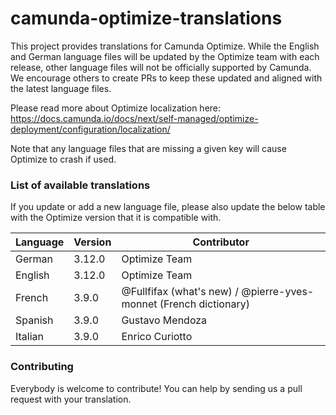 # camunda-optimize-translations

This project provides translations for Camunda Optimize. While the English and German language files will be updated by the Optimize team with each release, other language files will not be officially supported by Camunda. We encourage others to create PRs to keep these updated and aligned with the latest language files.

Please read more about Optimize localization here: https://docs.camunda.io/docs/next/self-managed/optimize-deployment/configuration/localization/

Note that any language files that are missing a given key will cause Optimize to crash if used.

### List of available translations

If you update or add a new language file, please also update the below table with the Optimize version that it is compatible with.

| Language | Version | Contributor                                                       |
| -------- | ------- | ----------------------------------------------------------------- |
| German   | 3.12.0  | Optimize Team                                                     |
| English  | 3.12.0  | Optimize Team                                                     |
| French   | 3.9.0   | @Fullfifax (what's new) / @pierre-yves-monnet (French dictionary) |
| Spanish  | 3.9.0   | Gustavo Mendoza                                                   |
| Italian  | 3.9.0   | Enrico Curiotto                                                   |

### Contributing

Everybody is welcome to contribute! You can help by sending us a pull request with your translation.
